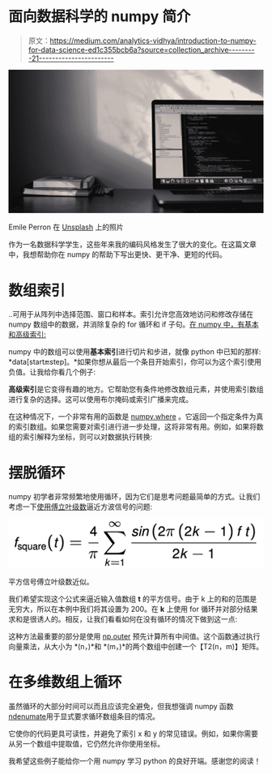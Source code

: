 # 面向数据科学的 numpy 简介

> 原文：<https://medium.com/analytics-vidhya/introduction-to-numpy-for-data-science-ed1c355bcb6a?source=collection_archive---------21----------------------->

![](img/f63009705e505a6c6ef44265e85fb5af.png)

Emile Perron 在 [Unsplash](https://unsplash.com?utm_source=medium&utm_medium=referral) 上的照片

作为一名数据科学学生，这些年来我的编码风格发生了很大的变化。在这篇文章中，我想帮助你在 numpy 的帮助下写出更快、更干净、更短的代码。

# 数组索引

..可用于从阵列中选择范围、窗口和样本。索引允许您高效地访问和修改存储在 numpy 数组中的数据，并消除复杂的 for 循环和 if 子句。[在 numpy 中，有基本和高级索引:](https://numpy.org/doc/stable/reference/arrays.indexing.html)

numpy 中的数组可以使用**基本索引**进行切片和步进，就像 python 中已知的那样: *data[start:end:step]。*如果你想从最后一个条目开始索引，你可以为这个索引使用负值。让我给你看几个例子:

**高级索引**是它变得有趣的地方。它帮助您有条件地修改数组元素，并使用索引数组进行复杂的选择。这可以使用布尔掩码或索引广播来完成。

在这种情况下，一个非常有用的函数是 [numpy.where](https://numpy.org/doc/stable/reference/generated/numpy.where.html) 。它返回一个指定条件为真的索引数组。如果您需要对索引进行进一步处理，这将非常有用。例如，如果将数组的索引解释为坐标，则可以对数据执行转换:

# 摆脱循环

numpy 初学者非常频繁地使用循环，因为它们是思考问题最简单的方式。让我们考虑一下[使用傅立叶级数](https://en.wikipedia.org/wiki/Fourier_series#Convergence)逼近方波信号的问题:

![](img/098ee11924892d42df0818d4f3a93e10.png)

平方信号傅立叶级数近似。

我们希望实现这个公式来逼近输入值数组 **t** 的平方信号。由于 k 上的和的范围是无穷大，所以在本例中我们将其设置为 200。在 **k** 上使用 for 循环并对部分结果求和是很诱人的。相反，让我们看看如何在没有循环的情况下做到这一点:

这种方法最重要的部分是使用 [np.outer](https://numpy.org/doc/stable/reference/generated/numpy.outer.html) 预先计算所有中间值。这个函数通过执行向量乘法，从大小为 *(n，)*和 *(m，)*的两个数组中创建一个【T2(n，m)】矩阵。

# 在多维数组上循环

虽然循环的大部分时间可以而且应该完全避免，但我想强调 numpy 函数[ndenumate](https://numpy.org/doc/stable/reference/generated/numpy.ndenumerate.html)用于显式要求循环数组条目的情况。

它使你的代码更具可读性，并避免了索引 x 和 y 的常见错误。例如，如果你需要从另一个数组中提取值，它仍然允许你使用坐标。

我希望这些例子能给你一个用 numpy 学习 python 的良好开端。感谢您的阅读！